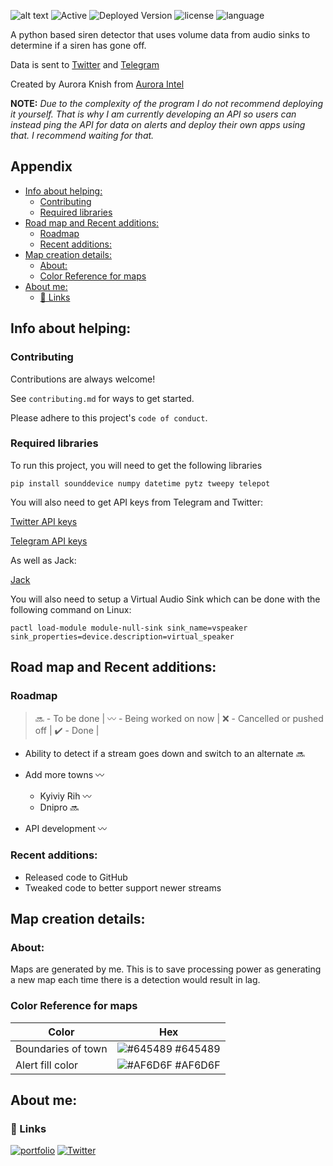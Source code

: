 
![alt text](https://pbs.twimg.com/profile_banners/1348714168782827524/1646140988/1500x500)
![Active](https://img.shields.io/badge/development%20status-active-green) ![Deployed Version](https://img.shields.io/badge/deployed%20version-1.0.1-brightgreen) ![license](https://img.shields.io/badge/license-gpl3-blue) ![language](https://img.shields.io/badge/language-python-orange)

A python based siren detector that uses volume data from audio sinks to determine if a siren has gone off.

Data is sent to [Twitter](https://twitter.com/UkraineAlert) and [Telegram](https://t.co/oAoK13twYY)

Created by Aurora Knish from [Aurora Intel](https://twitter.com/AuroraIntel)

**NOTE:** _Due to the complexity of the program I do not recommend deploying it yourself. That is why I am currently developing an API so users can instead ping the API for data on alerts and deploy their own apps using that. I recommend waiting for that._
## Appendix

- [Info about helping:](#info-about-helping)
  * [Contributing](#contributing)
  * [Required libraries](#required-libraries)
- [Road map and Recent additions:](#road-map-and-recent-additions)
  * [Roadmap](#roadmap)
  * [Recent additions:](#recent-additions)
- [Map creation details:](#map-creation-details)
  * [About:](#about)
  * [Color Reference for maps](#color-reference-for-maps)
- [About me:](#about-me)
  * [🔗 Links](#-links)




## Info about helping:
### Contributing

Contributions are always welcome!

See `contributing.md` for ways to get started.

Please adhere to this project's `code of conduct`.


### Required libraries

To run this project, you will need to get the following libraries

```
pip install sounddevice numpy datetime pytz tweepy telepot
```

You will also need to get API keys from Telegram and Twitter:

[Twitter API keys](https://www.google.com/url?sa=t&rct=j&q=&esrc=s&source=web&cd=&cad=rja&uact=8&ved=2ahUKEwji85Swyqn2AhUOQkEAHQd0DFQQFnoECAQQAQ&url=https%3A%2F%2Fdeveloper.twitter.com%2Fen%2Fdocs%2Ftwitter-api%2Fgetting-started%2Fgetting-access-to-the-twitter-api&usg=AOvVaw3rl-dk4Y3VvM4lwRfsMUbl)

[Telegram API keys](https://www.google.com/url?sa=t&rct=j&q=&esrc=s&source=web&cd=&cad=rja&uact=8&ved=2ahUKEwjonqW3yqn2AhUUWsAKHeUwBZ8QFnoECAYQAQ&url=https%3A%2F%2Fcore.telegram.org%2F&usg=AOvVaw00WR4l6PW_bRSqM5hCaKEf)

As well as Jack:

[Jack](https://jackaudio.org/downloads/)

You will also need to setup a Virtual Audio Sink which can be done with the following command on Linux:
```
pactl load-module module-null-sink sink_name=vspeaker sink_properties=device.description=virtual_speaker
```
## Road map and Recent additions:
### Roadmap

> :soon: - To be done |
> :wavy_dash: - Being worked on now |
> :x: - Cancelled or pushed off |
> :heavy_check_mark: - Done |


- Ability to detect if a stream goes down and switch to an alternate :soon:

- Add more towns :wavy_dash:
  - Kyiviy Rih :wavy_dash:
  - Dnipro :soon:

- API development :wavy_dash:

### Recent additions:

- Released code to GitHub
- Tweaked code to better support newer streams


## Map creation details:

### About:
Maps are generated by me. This is to save processing power as generating a new map each time there is a detection would result in lag. 
### Color Reference for maps

| Color             | Hex                                                                |
| ----------------- | ------------------------------------------------------------------ |
| Boundaries of town | ![#645489](https://via.placeholder.com/10/645489?text=+) #645489 |
| Alert fill color | ![#AF6D6F](https://via.placeholder.com/10/AF6D6F?text=+) #AF6D6F |


## About me:
### 🔗 Links
[![portfolio](https://img.shields.io/badge/buy_me_a_coffee-000?style=for-the-badge&logo=ko-fi&logoColor=white)](https://t.co/MiJLeeRbqx)
[![Twitter](https://img.shields.io/badge/Twitter-1DA1F2?style=for-the-badge&logo=twitter&logoColor=white)](https://twitter.com/Aurora_Knish)
